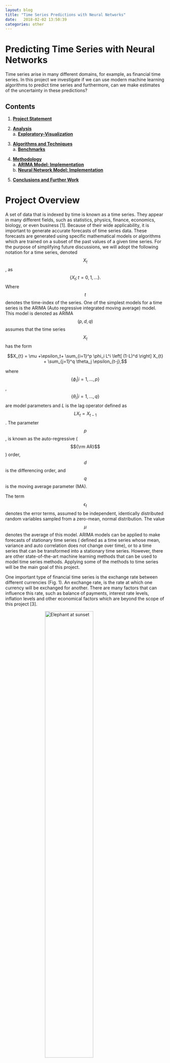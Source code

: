 ```yaml
---
layout: blog
title: "Time Series Predictions with Neural Networks"
date:   2018-02-02 13:50:39
categories: other
---
```

<style type="text/css" rel="stylesheet">
.center {
  display: block;
  margin-left: auto;
  margin-right: auto;
  width: 60%;
}

/* Three image containers (use 25% for four, and 50% for two, etc) */
.column {
  float: left;
  width: 40.0%;
  padding: 5px;
}

/* Clear floats after image containers */
.row::after {
  content: "";
  clear: both;
  display: table;
}
</style>

# Predicting Time Series with Neural Networks

Time series arise in many different domains, for example, as financial time series. In this project we investigate if
 we can use modern machine learning algorithms to predict time series and furthermore, 
can we make estimates of the uncertainty in these predictions?


## Contents

1. [**Project Statement**](#project-statement)  

2. [**Analysis**](#data-exploration)  
a. [**Exploratory-Visualization**](#exploratory-visualization)    

3. [**Algorithms and Techniques**](#algorithms-and-techniques)  
a. [**Benchmarks**](#benchmarks)   

4. [**Methodology**](#methodology)      
a. [**ARIMA Model: Implementation**](#arima-model-implementation)  
b. [**Neural Network Model: Implementation**](#neural-network-model-implementation)

4. [**Conclusions and Further Work**](#conclusions)


# Project Overview

A set of data that is indexed by time is known as a time series. They
appear in many different fields, such as statistics, physics, finance,
economics, biology, or even business [1]. Because of their
wide applicability, it is important to generate accurate forecasts of
time series data. These forecasts are generated using specific
mathematical models or algorithms which are trained on a subset of the
past values of a given time series. For the purpose of simplifying
future discussions, we will adopt the following notation for a time
series, denoted $$X_t$$, as $$\lbrace X_t; t=0,1,... \rbrace.$$ Where $$t$$
denotes the time-index of the series. One of the simplest models for a
time series is the ARIMA (Auto regressive integrated moving average)
model. This model is denoted as ARIMA$$(p,d,q)$$ assumes that the time
series $$X_t$$ has the form  

$$X_{t} = \mu +\epsilon_t+ \sum_{i=1}^p \phi_i L^i \left[ (1-L)^d \right] X_{t} + \sum_{j=1}^q \theta_j \epsilon_{t-j},$$


where $$\lbrace \phi_i | i=1,...,p \rbrace$$,
$$\lbrace \theta_i | i=1,...,q \rbrace$$ are model parameters and $L$ is
the lag operator defined as $$L X_t = X_{t-1} $$. The parameter $$p$$, is
known as the auto-regressive ($${\rm AR}$$) order, $$d$$ is the differencing
order, and $$q$$ is the moving average parameter (MA).

The term $$\epsilon_{t}$$ denotes the error terms, assumed to be
independent, identically distributed random variables sampled from a
zero-mean, normal distribution. The value $$\mu$$ denotes the average of
this model. ARIMA models can be applied to make forecasts of stationary
time series ( defined as a time series whose mean, variance and auto
correlation does not change over time), or to a time series that can be
transformed into a stationary time series. However, there are other
state-of-the-art machine learning methods that can be used to model time
series methods. Applying some of the methods to time series will be the
main goal of this project.

One important type of financial time series is the exchange rate between
different currencies (Fig. 1). An exchange rate, is
the rate at which one currency will be exchanged for another. There are
many factors that can influence this rate, such as balance of payments,
interest rate levels, inflation levels and other economical factors
which are beyond the scope of this project [3].

<figure>
    <img src="/assets/img/Euro_USD_2016.png" width="70%" class="center"
         alt="Elephant at sunset">
    <figcaption class="center">Fig. 1: The exchange rate from EUR to USD from Jan 2016 to Jul
2016..
    </figcaption>
</figure>


# Project Statement

The main objective of this project will be to use classical and more
recent machine learning techiques to make forecasts of different time
series with the goal of applying the best methods to predict currency
exchange rates. The simplest model that we will use is the ARIMA model,
defined in the previous section as the baseline model. The ARIMA model
has been shown to be adequate in estimating the exchange rates of
certain currencies Ref. [2]. We will then use different neural
networks architectures such as the feed forward and long-short term
memory networks, as in Ref. [5; 4; 6],
to make predictions of time series and use our baseline models and root
mean square differences to quantify and compare the performance of
different forecasts.

## Metrics

There are several metrics that can be used to evaluate the predictions
of our models Ref. [1], however, for our project we will
focus on three commonly used metrics, the mean squared error, root mean
squared error, and the Akaike information criterion. First we define
some terminology, the forecast error, $$e_t$$, is $$e_{t} = X_t - F_t,$$
where $$X_t$$ is the value of the time series at time step $$t$$ and $$F_t$$
is the forecasted value at the same time step. The three metrics that we
will use for our project are

1.  The mean square error (MSE)

    *   $$\text{MSE} = \frac{1}{N}\sum\limits_{t=1}^{N} e^2_{t} $$

2.  The root mean squared error (RMSE)

    *   $$\text{RMSE} = \sqrt{\frac{1}{N}\sum\limits_{t=1}^{N} e^2_{t}} $$

3.  The Akaike information criterion (AIC)

    *   $$\text{AIC} = 2k - \text{Ln}(\hat{L})$$

    where $$k$$ is the number of parameters in the model and $$\hat{L}$$ is
    the maximum value of the likelyhood function for the model.

The MSE and RMSE metrics were chosen because, unlike other metrics such
as the mean-absolute error (MAE), the MSE and RMSE more strongly
penalize the forecast error $$e_t$$ due to their quadratic dependence
$$e^2_t$$. Therefore, large deviations of the forecast to the true data
are strongly penalized. Because I was interested in forecasting models
which strongly penalized outliers in the forecasts, the MSE and RMSE
metrics were the most appropriate. The AIC metric was chosen for
evaluating the ARIMA and SARIMA models because it is a well established
method for ARIMA and SARIMA models. The AIC scores the specified model
on the assumption that the true model of the underlying time series is
of higher dimensions than what is being evaluated. Another metric that
would be appropriate is the Bayesian information criterion (BIC). The
Bayesian information criterion will penalize models more based on the
number of present parameters. However, since the AIC has been shown to
be asymptotically equivilent to cross-validation [11], it will
produce better fits than the BIC metric and was the reason that we chose
it. In these three cases, the smaller that the value of the RMSE, MSE,
and AIC is, then the better the overall model.

# Analysis

## Data Exploration

We focused on three time series data sets.

* **i**. The international airline passenger data set, containing the total number of airline
passengers in thousands from Jan 1949 until Dec 1960; 

* **ii**. The sunspot data set, showing the monthly number of sunspots from 1705-1989;

* **iii**. The EUR to USD exchange rate from Jan 2016- July 2016.  


Datasets **i.** and **ii.**  both consist of two columns, one
for the time steps $$t$$ and the values being measured $$X_t$$.

<figure>
    <img src="/assets/img/table1.png" width="70%" class="center"
         alt="Elephant at sunset">
    <figcaption class="center">Table 1: sample format of dataset <b>i.</b> and <b>ii.</b>
    </figcaption>
</figure>


The third data set, **iii**. contains several columns related to the
exchange rate market. The columns are Time, the Opening rate, the
maximum value of the rate , the lowest value , the closing exchange rate
value, and the total volume of the exchange market.

<figure>
    <img src="/assets/img/table2.png" width="70%" class="center"
         alt="Elephant at sunset">
    <figcaption class="center"> Table 2: sample format of dataset <b>iii.</b>
    </figcaption>
</figure>
                                                             
To help us better understand our datasets, in Table 3, we give the computed
descriptive statistics of our three data sets in comparison to one-another.

<figure>
    <img src="/assets/img/table3.png" width="70%" class="center"
         alt="Elephant at sunset">
    <figcaption class="center">Table 3: Descriptive statistics of the data sets 
    <b>i.</b>  <b>ii.</b> and <b>iii.</b>
    </figcaption>
</figure>



## Exploratory Visualization

To understand the data in a more visual way, in the figures below, we
plot the times series data sets that we will be analyzing.

<figure>
    <img src="/assets/img/figure2.png" width="70%" class="center"
         alt="Elephant at sunset">
    <figcaption class="center"> Figure 2: Data sets <b>i.</b> and <b>ii.</b>
    </figcaption>
</figure>


The airline data set in Fig. 2a shows two
interesting patterns, the general increasing number of airline
passengers over time, along with a seasonal yearly pattern. The sunspot
data set in Fig. 2b shows a cyclical pattern that
repeats about every 11-years.

<figure>
    <img src="/assets/img/figure3.png" width="70%" class="center"
         alt="Elephant at sunset">
    <figcaption class="center"> Figure 3: The exchange rate from EUR to USD from Jan 2016 to Jul 2016.
    </figcaption>
</figure>


In Fig. 3 we plot the Euro to USD closing price from Jan 2016 to July 2016. There does not seem to be any apparent
seasonal or cyclical patterns in this data sample.

# Algorithms and Techniques

For this project, we will use the ARIMA model as a benchmark model as
described in [Sec. Overview](#project-overview) and implemented as in
[Sec. Neural Network Model](#neural-network-model-implementation). ARIMA models have been used to predict
foreign exchange rates [2] and are a classical method for time
series forecasts Ref. [1]. For these reasons, we use the
ARIMA model as a benchmark.

Neural networks for time series models have been explored in the
literature [1; 4; 5] and have
shown good predictive abilities. This motivates us to explore neural
networks for our forecasts. The two neural networks that we will use is
the feed-forward neural network with a variable number of nodes along
with a long-short-term memory network with a variable number of LSTM
units. These networks are shown schematically in Figs. 4 and 5 in the case of 4 nodes and
4 LSTM units. The tutorials in Refs. [7; 6; 8] were very instructive in
getting started with these models.

<figure>
    <img src="/assets/img/figure4.png" width="70%" class="center"
         alt="Elephant at sunset">
    <figcaption class="center"> Figure 4: The chosen feed-forward neural network architecture.
    </figcaption>
</figure>

In this diagram, $${X_{t-1},X_{t}}$$ is the time series pair that is fed
into the neural network, $${\rm RELU}(x)$$ is the rectified linear unit
activation function of the network, $$b$$ is the bias parameter, and
$$F_{t}$$ is the forecast of the model.

<figure>
    <img src="/assets/img/figure5.png" width="70%" class="center"
         alt="Elephant at sunset">
    <figcaption class="center"> Figure 5: The chosen LSTM neural network architecture.
    </figcaption>
</figure>

As in the previous diagram, $${X_{t-1},X_{t}}$$ is the time series pair.
The LSTM blocks represent the long-short-term memory units which feed
out-put data back into themselves and $$F_{t}$$ is the prediction. In both
of the cases, the final model is able to generate a prediction $$F_{t+1}$$
for the time series based on the value of the time series at the current
time step $$X_{t}$$. In [Sec. Neural Network Model](neural-network-model-implementation), we will discus how
these architectures were implemented in python.

# Benchmark

The ARIMA model and seasonal ARIMA model were fit with optimized
grid-search parameters, as described in [Sec. Neural Network Model](neural-network-model-implementation),
with optimized parameters given in Table 5. In Fig. 6a,
Fig. 6b and Fig. 7 the curve in blue is the training data used for fitting, the
green line in the testing data and the red lines and red shaded area
show the average value of the ARIMA forecast with the 95% confidence
regions of the predictions.

<figure>
    <img src="/assets/img/figure6.png" width="70%" class="center"
         alt="Elephant at sunset">
    <figcaption class="center"> Figure 6: The optimal fitting parameters of the ARIMA, or SARIMA
  model.
    </figcaption>
</figure>  
 

In Fig. 6a, we see that the SARIMA model was
able to correctly find the overall trend and as time increases, the
forecast uncertainty also increases as would be expected.
Fig. 6b which used a ARIMA model, did not
seem to to detect the correct trend and produces an uncertainty band
that does not change over time. However, the height of the band does
overlap with the training data.

<figure>
    <img src="/assets/img/figure7.png" width="70%" class="center"
         alt="Elephant at sunset">
    <figcaption class="center"> Figure 7: The optimal fitting parameters of the ARIMA, or SARIMA
  model.
    </figcaption>
</figure>  


In Fig. 7 above, we see that the ARIMA model
did not do a very good job at reproducing the data and it predicts a
decreasing trend over time. The uncertainty band is very large in this
case and encompasses a wide scale. In Table \[table: RMS values of
benchmark models\], we provide the MSE and RMSE values of the optimized
ARIMA and SARIMA models for the above data sets.

<figure>
    <img src="/assets/img/table4.png" width="70%" class="center"
         alt="Elephant at sunset">
    <figcaption class="center"> Table 4: : The RMS and RMSE values of the benchmark models.
  model.
    </figcaption>
</figure>  


# Methodology


## Data Preprocessing

The forecasting models that we used in this work only require the values
$$(t,X_t)$$, since the data sets that we used do not contain any missing
values, our data sets did not require any cleanup. However, it was
necessary to scale the data, from $$X_t \rightarrow \tilde{X}_t$$ for the
neural network data so that it was in the range $$[0,1]$$. This
transformation was accomplished using the following scaling function  

$$\tilde{X}_t = \frac{ X_t - X_{\rm min}}{X_{\rm max} - X_{\rm min}},$$

where $$X_{\rm max}, X_{\rm min}$$ are the maximal and minimum values of
the data sets, respectively. This is implemented in python as the
following code snippet.

{% highlight python linenos %}
    def scale_array(y_vec):
        
        ymax = np.max(y_vec)
        ymin = np.min(y_vec)
        
        y_vec_scaled = np.zeros((len(y_vec),1))
        
        for k in range(0,len(y_vec)):
            y_vec_scaled[k][0] = (y_vec[k][0]-ymin)/(ymax-ymin)
        
        return y_vec_scaled,ymin,ymax
{% endhighlight %}

To invert the value from the scaling function, we use,  

$$X_{t} = X_{\rm min} + \tilde{X}_t\cdot \left(X_{\rm max} - X_{\rm min} \right).$$


The inversion of the transformation was carried out after the model made
its predictions so that the predictions would be in the original range
of the data set. This is implemented as follows,

{% highlight python linenos %}
    def invert_scaling(y_vec_scaled,ymin,ymax):
        
        y_vec = np.zeros(y_vec_scaled.shape)
            
        for k in range(0,len(y_vec_scaled)):
            y_vec[k] = ymin+(ymax-ymin)*y_vec_scaled[k]
        return y_vec
{% endhighlight %}

In order to train the neural network models, we used the following
arrays as our feature matrix $X$ and the training data $$y$$  

$$\begin{aligned}
X_{\rm Train} &= [{X_{1},X_2,X_3, ..., X_T}], \\
y_{\rm Train} &= [{X_{2},X_3,X_4, ..., X_{T+1}}].\end{aligned}$$  


In order to generate these two arrays we used the following function

{% highlight python linenos %}
    def future_data(data,lags=1,future=1):
        '''
        This function, takes in the time series [X_t] and returns the array
        X=[X_{t}]
        Y=[X_{t+1}]
        '''
        
        X, y = [], []
        for row in range(len(data) - lags - future):
            a = data[row:(row + lags), 0]
            X.append(a)
            y.append(data[row + lags+future-1, 0])
        return np.array(X), np.array(y)
{% endhighlight %}

Another data prepossessing step that we carried out was to separate out
the data into training vs testing data sets. The usual amount of
training vs testing was about 60-80% for training and 30-40%
testing.

There were some additional complications that arose during the coding
phases. These complications were related to the some formatting issues
that I was not used to.

*   The `statsmodel` package expected the dataframe containing the
    `pandas` data frame to have a specific time-format. It took me some
    time to learn that when I read in data into the dataframe, I needed
    to use the `dataframe.strftime("%Y-%m")` to set the column
    correctly.

*   It was difficult to find the correct batch size number for fitting
    the model, when I used a large number, the resulting models seemed
    to do very poorly which was counter-intuitive. Smaller batch sizes
    seemed to give better results.

*   The more parameters I was optimizing with the grid search, the
    longer the runtime. This was a problem with the LSTM network where
    it was particularly slow.

# ARIMA Model: Implementation

We used the ARIMA and the Seasonal ARIMA models from the python package
`statsmodels` (Ref. [10]). The ARIMA model consists of the
variables $$(p,d,q)$$, which are the non-seasonal AR order, differencing,
and MA order, respectively. In order to fit this model to data, we use
grid search from
$$(p,d,q)=(0,0,0) \rightarrow (p_{\rm Max},d_{\rm Max},q_{\rm Max}) $$. To
fit the ARIMA model we chose to either minimize the AIC, or the root
mean square (RMS) value. The following code generates the grid that we
will use to search the model space for the best fitting ARIMA model,

{% highlight python linenos %}
        p = range(0,pMax+1)
        d = range(0,dMax+1)
        q = range(0,qMax+1)
        
        # This creates all combinations of p,q,d
        pdq = list(itertools.product(p, d, q))
{% endhighlight %}


For each item in the grid generated with the previous code snippet, we
fit ARIMA$$(p,d,q)$$ model using the following code.

{% highlight python linenos %}
    for param in pdq:
            arma_mod = statsmodels.tsa.arima_model.ARIMA(train_data,order=param).fit()
{% endhighlight %}

Once the model is fit, the AIC or RMS value is computed and the set of
parameters $$(p,d,q)$$ that generated the best score is taken to be the
optimal model.


The seasonal ARIMA model incorporates non-seasonal and seasonal factors
as a multiplicative model. Therefore, we can schematically write


$${\rm SARIMA} = {\rm ARIMA}(p,d,q) \times {\rm S}(P,D,Q,T),$$ 


where the variables $$(p,d,q)$$ are the non-seasonal AR order, differencing, and MA
order, respectively. The variables $$(P,D,Q)$$ denote the same variables,
except for the seasonal component $$S$$. The variable $$T$$ denotes the
number of time steps for a single period. For example, if the time units
are in months, then $$T$$=6 indicates a half-year seasonal pattern. In
order to fit the SARIMA$$(p,q,d,P,D,Q,T)$$ model to data, we use a
gridsearch. The following code snippet generates a grid of
$$(p,d,q)=(0,0,0) \rightarrow (p_{\rm Max},d_{\rm Max},q_{\rm Max}) $$ and
$$(P,D,Q)=(0,0,0) \rightarrow (p_{\rm Max},d_{\rm Max},q_{\rm Max},T) $$,
where we take $$T$$ as fixed, for simplicity.


{% highlight python linenos %}
        p = range(0,pMax+1)
        d = range(0,dMax+1)
        q = range(0,qMax+1)
        t = [t]
        
        # This creates all combinations of p,q,d
        pdq = list(itertools.product(p, d, q))
        
        # This creates all combinations of the seasonal variables
        seasonal_pdq = [(x[0], x[1], x[2], x[3]) for x in list(itertools.product(p, d, q,t))]
{% endhighlight %}

For each combination, $$(p,q,d,P,D,Q,T)$$, we fit the SARIMA model using
the code below.


{% highlight python linenos %}
        for param in pdq:
            for param_seasonal in seasonal_pdq:
                        mod = sm.tsa.statespace.SARIMAX(train_data,
                                                        order=param,
                                      seasonal_order=param_seasonal,
                                         enforce_stationarity=False,
                                        enforce_invertibility=False)
                       results = mod.fit()
{% endhighlight %}


Using the above prescription for fitting the ARIMA and SARIMA models,
the following table summarizes the results of the gridsearch.

<figure>
    <img src="/assets/img/table5.png" width="70%" class="center"
         alt="Elephant at sunset">
    <figcaption class="center"> Table 5: The optimal fitting parameters of the ARIMA, or SARIMA
  model.
    </figcaption>
</figure>  
 

# Neural Network Model: Implementation

The feed-forward neural network in Fig. 4 is
implemented in Keras. In order to find the optimal number of nodes in
this model, we performed a cross-validated grid-search of the parameters
`neurons` (the number of nodes to use in the network) and the
`batch_size` (the number of training samples used in one iteration
during training). The cross validation was performed using the following
code snippet, which constructs the model in the function
`build_model(neurons)` and then finds the best fit using the
`GridSearchCV` function.


{% highlight python linenos %}
    from sklearn.model_selection import GridSearchCV
    from keras.wrappers.scikit_learn import KerasRegressor

    def build_model(neurons):
       '''
       This function build the Feed Forward Neural Network model with a variable number of nodes.
       '''
        model = Sequential()
        model.add(Dense(neurons, input_dim=lags, activation=activation_func))
        model.add(Dense(1))
        model.compile(loss='mean_squared_error', optimizer='adam')
        return model

    # Construct the Regressor model
    regressor = KerasRegressor(build_fn = build_model,verbose=0)
    parameters = {'batch_size': [5,10,20], # Take half of the training data
                  'epochs': [number_of_epochs],
                  'neurons': [4,5,10,15,20]}
                  
    grid_search = GridSearchCV(estimator = regressor,
                               param_grid = parameters,
                               scoring = 'neg_mean_squared_error',
                               cv = 10)
                               
    # Fit the various models using the object defined above
    grid_search = grid_search.fit(X_train, y_train)
    best_parameters = grid_search.best_params_
    best_accuracy = grid_search.best_score_
{% endhighlight %}


Once the optimal parameters have been found, we construct this model
with the following code snippet that also using the `mean_squared_error`
metric and the `adam` optimizer.

{% highlight python linenos %}
    # Now we build and train the optimal model
    model = build_model(neurons=best_parameters['neurons'])

    # Store the history of loss of the optimal function
    history=model.fit(X_train, y_train, epochs=best_parameters['epochs'], batch_size=best_parameters['batch_size'], verbose=0)
{% endhighlight %}

The following is an example summary of this implemented architecture
(when the optimal nodes is four)


{% highlight python linenos %}
    Layer (type)                 Output Shape              Param #   
    =================================================================
    dense_1 (Dense)              (None, 4)                 8         
    _________________________________________________________________
    dense_2 (Dense)              (None, 1)                 5         
    =================================================================
    Total params: 13
    Trainable params: 13
    Non-trainable params: 0
    _________________________________________________________________
{% endhighlight %}


Using the same optimizer, loss function and the `GridSearchCV` object as
the feed-forward neural network the LSTM network is implemented as
follows

{% highlight python linenos %}
    def build_model(neurons):
        model = Sequential()
        model.add(Dense(neurons, input_dim=lags, activation=activation_func))
        model.add(Dense(1))
        model.compile(loss='mean_squared_error', optimizer='adam')
        return model
{% endhighlight %}

Below, we give and example of the LSTM network summary of an implemented
LSTM network in the case that the optimal model had four LSTM units,


{% highlight python linenos %}
    Layer (type)                 Output Shape              Param #   
    =================================================================
    lstm_1 (LSTM)                (None, 4)                 96        
    _________________________________________________________________
    dense_1 (Dense)              (None, 1)                 5         
    =================================================================
    Total params: 101
    Trainable params: 101
    Non-trainable params: 0
    _________________________________________________________________
{% endhighlight %}


# Results

## Model Evaluation and Validation

Having implemented the feed forward and LSTM networks in Keras as
described in [Sec. Neural Network Model](neural-network-model-implementation) we fit the model and generate
the time series predictions $$\lbrace F_t \rbrace$$. One issue that we had
using this model was that the predictions of the neural networks do not
produce any uncertainties. To try to probe the uncertainties of the
model, we carried out the following procedure

1.  Train the model using the set $$\lbrace X_{T,{\rm Train}} \rbrace$$

2.  Using the training data, calculate the predictions
    $$\lbrace F_{T,{\rm Train}} \rbrace$$

3.  Compute the mean squared error (RMSE), and the standard deviation
    $\sigma_{\rm RMS}$ between the training set $$X_{T,{\rm Train}}$$ and
    the prediction on the training set $$F_T$$.

4.  We generate the perturbation, $$\delta X_{T}$$, assumed to be a
    Gaussian random variable sampled from the distribution
    $$ \mathcal{N}(\frac{1}{2}{\rm RMS},\frac{1}{2}\sigma_{\rm RMS} )$$

5.  We added the perturbation to the test data $$X_T +\delta X_{T}$$ and
    generate predictions on the testing set,
    $$\lbrace F_{T,{\rm Test}} \rbrace$$.

6.  We repeat this process many times, until we generate a distribution
    of forecasts. The distribution of the forecasts will be the
    estimated uncertainty of the neural network predictions.

Using this procedure, we generated the uncertainty bands in
Figs. 8,9,10.

<figure>
    <img src="/assets/img/figure8.png" width="70%" class="center"
         alt="Elephant at sunset">
    <figcaption class="center"> Figure 8: (a) The predictions with uncertainty of the feed forward neural network
model. (b) The predictions with uncertainty of the LSTM model.
    </figcaption>
</figure>

In Fig. 8 we plot the predictions of the feed
forward and LSTM neural networks for the Airline passengers dataset. In
both cases the red uncertainty band overlap the actual training data,
indicating a good fit.

<figure>
    <img src="/assets/img/figure9.png" width="70%" class="center"
         alt="Elephant at sunset">
    <figcaption class="center"> Figure 9: (a) The predictions with uncertainty of the feed forward neural
network model. (b) The predictions with uncertainty of the LSTM model.
    </figcaption>
</figure>

In Fig. 9 we show the comparison of the FFNN and
LSTM results for the sunspot dataset. In this case we also see that the
uncertainty bands are in agreement with the training data.

<figure>
    <img src="/assets/img/figure10.png" width="70%" class="center"
         alt="Elephant at sunset">
    <figcaption class="center"> Figure 10: (a) The predictions with uncertainty of the feed forward neural network model.
    (b) The predictions with uncertainty of the LSTM model. 
    </figcaption>
</figure>


In Fig. 10 we show the results of the FFNN and
LSTM networks on the Euro to USD exchange rate. In this case the
estimated uncertainty was very small, therefore the uncertainty bands
are not visible in the scale of the figure.

## Justification

In Table 6, we give the
final MSE and RMSE values of all models considered in this project. The
RMSE baseline ratio is the value of the RMSE of the baseline model over
the RMSE value of the specific model. The larger this ratio, the better
the selected model is compared to the baseline model.

<figure>
    <img src="/assets/img/table6.png" width="70%" class="center"
         alt="Elephant at sunset">
    <figcaption class="center"> Table. 6: The RMS and RMSE values of the Feed Forward (FFNN) and long-short
  term memory (LSTM) neural network model results.
    </figcaption>
</figure>

In all three cases, we have that the FFNN and LSTM models outperformed
the baseline SARIMA and ARIMA models[^1]. The FFNN and LSTM models for
data sets **i.** outperformed the baseline by a factor of 1.8, while
in data set **ii.** they outperformed the baseline roughly by a
factor of 3. For dataset **iii.**, the FFNN and LSTM models
outperformed the baseline by a factor of about 30. We also observed that
in some data sets, the LSTM models outperformed the FFNN models by a
small margin, however as a rigorous statistical analysis of the RMS and
RMSE metrics were not carried out in this project, this small difference
is probably not statistically significant.

# Conclusion

## Limitations

While we had a good amount of success in making models for the time
series we considered, it is important to note that not all time series
can be tackled using the neural network architectures in this project.
There were cases where good fits did not seem to be possible, like the
“Annual rainfall in London (in inches)” data set shown in the figure
below. When I first looked at this data set, I tried to fit it using the
methods that I described in this project, but I obtained very poor
results, as pictured in Fig. 11. I tried
increasing the training set, changing the activation functions, adding
more nodes, but it did not fix the quality of the prediction. It would
be very interesting in the future to investigate why this type of time
series did not produce good results.

<figure>
    <img src="/assets/img/figure11.png" width="70%" class="center"
         alt="Elephant at sunset">
    <figcaption class="center">Fig. 11: The predictions with uncertainty of the FFNN model with a RELU
activation function.
    </figcaption>
</figure>

## Reflection

In this project we have taken data for time series data $$(t,X_t)$$ and we
have trained two different neural network models, the feed forward
neural network (FFNN) and the Long-short term memory (LSTM) network,
denoted as $$G_{\rm FFNN}$$ ,$$G_{\rm LSTM}$$ respectively; to generate a
time series forecast given the value of the time series at the previous
time step. In other words, we have generated a function $$G$$ such that
  
$$\\ G(X_{t}) = F_{t+1} \\$$

where $$F_{t+1}$$ should be similar to the $$X_{t+1}$$ value of the underlying time series data.
 This problem was
very interesting to me as it introduced me to how complicated and
difficult time-series analysis can be, the body of literature that
studies this subject is large, so it was great to be able to learn a
little about it. The project had some challenges, mainly in getting
started and in trying to understand the different approaches to time
series modeling. The final model worked better than I expected and it is
worth investigating in a more rigorous fashion. The fact that the FFNN
and LSTM models outperformed the baseline by such a large margin for the
EUR/USD exchange rate data suggests that perhaps the model was
over-fitting. In the future, I would like to carry out more stringent
tests to check against the over-fitting hypothesis.

## Improvements

There are some further improvements that we could have carried out to
the implemented models, such as an in-depth exploration of different
neural network topologies. Adding more adding more layers would have
been interesting to explore. However I ran out of time before I could
carry out such a careful study. In the future I would also like to
implement a generative adversarial artificial neural network for time
series prediction. There was not enough time to understand and implement
this model, but it seemed quite interesting and powerful. I will try to
extend my project in the future to do this.

# References
[[1]](https://arxiv.org/abs/1302.6613). R. Adhikari and R. K. Agrawal, An Introductory Study on Time Series
Modeling and Forecasting, 2013, \[arXiv:1302.6613\]

[[2]](http://iiste.org/Journals/index.php/RJFA/article/viewFile/31511/32351). T. Mong and U. Ngan, Research Journal of Finance and Accounting
www.iiste.org ISSN 2222-1697 (Paper) ISSN 2222-2847 (Online) Vol.7, No.12, 2016.

[[3]](http://www.ijaiem.org/volume3issue3/IJAIEM-2014-03-05-013.pdf) P. J. Patel, N. J. Patel and A. R. Patel, IJAIEM 3, 3, 2014.

[[4]](https://arxiv.org/abs/1401.1333) B. Oancea, S. Cristian Ciucu, Proceedings of the CKS 2013,
\[arXiv:1401.1333\].

[[5]](https://arxiv.org/abs/1607.02093) T. D. Chaudhuri and I. Ghosh, Journal of Insurance and Financial
Management, Vol. 1, Issue 5, PP. 92-123, 2016, \[arXiv:1607.02093\].

[[6]](https://blog.statsbot.co/time-series-prediction-using-recurrent-neural-networks-lstms-807fa6ca7f) Pant, N. (2017, September 07). A Guide For Time Series Prediction Using
Recurrent Neural Networks (LSTMs).

[[7]](http://dacatay.com/data-science/part-6-time-series-prediction-neural-networks-python/) D. K. Acatay, (2017, Nov. 21) Part 6: Time Series Prediction with Neural
Networks in Python.

[[8]](https://www.digitalocean.com/community/tutorials/a-guide-to-time-series-forecasting-with-arima-in-python-3) Vincent, T. (2018). ARIMA Time Series Data Forecasting and Visualization
in Python | DigitalOcean. \[online\] digitalocean.com. \[Accessed 29 Jul. 2018\].

[[9]](https://github.com/ratschlab/RGAN) C. Esteban, S. L. Hyland and G Rätsch, \[arXiv:1706.02633\].

[[10]](https://www.statsmodels.org/stable/index.html) S. Skipper and J. Perktold. “Statsmodels: Econometric and statistical
modeling with python." Proceedings of the 9th Python in Science
Conference. 2010.

[[11]](www.jstor.org/stable/2984877) Stone, M. “An Asymptotic Equivalence of Choice of Model by
Cross-Validation and Akaike’s Criterion.” Journal of the Royal
Statistical Society. Series B (Methodological), vol. 39, no. 1, 1977,
pp. 44–47. JSTOR, JSTOR,

[^1]: We note that the values in this table will vary slightly in every
    run by up to 10% for the MSE and about 3% for the RMSE.
    However, the order of magnitude of these values remain the same.




